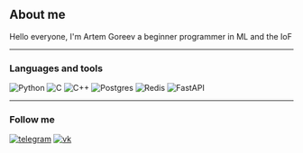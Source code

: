## About me
Hello everyone, I'm Artem Goreev a beginner programmer in ML and the IoF

---

### Languages and tools

![Python](https://img.shields.io/badge/-Python-000000?style=for-the-badge&logo=Python&logoColor=39E830) ![C](https://img.shields.io/badge/c-%2300599C.svg?style=for-the-badge&logo=c&logoColor=white) ![C++](https://img.shields.io/badge/-C++-000000?style=for-the-badge&logo=C%2b%2b&logoColor=27C9F1) ![Postgres](https://img.shields.io/badge/postgres-%23316192.svg?style=for-the-badge&logo=postgresql&logoColor=white) ![Redis](https://img.shields.io/badge/redis-%23DD0031.svg?style=for-the-badge&logo=redis&logoColor=white) 	![FastAPI](https://img.shields.io/badge/FastAPI-005571?style=for-the-badge&logo=fastapi)

---

### Follow me

[![telegram](https://img.shields.io/badge/-telegram-000000?style=for-the-badge&logo=telegram)](https://t.me/ArtemGoreev) [![vk](https://img.shields.io/badge/-vk-000000?style=for-the-badge&logo=vk)](https://vk.com/artemgoreev)
